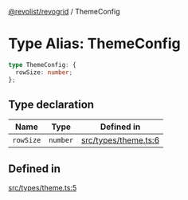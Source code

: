 [@revolist/revogrid](README.md) / ThemeConfig

# Type Alias: ThemeConfig

```ts
type ThemeConfig: {
  rowSize: number;
};
```

## Type declaration

| Name | Type | Defined in |
| ------ | ------ | ------ |
| `rowSize` | `number` | [src/types/theme.ts:6](https://github.com/revolist/revogrid/blob/15bed16e98b0807fadb0bfdae87d4c121f88e09e/src/types/theme.ts#L6) |

## Defined in

[src/types/theme.ts:5](https://github.com/revolist/revogrid/blob/15bed16e98b0807fadb0bfdae87d4c121f88e09e/src/types/theme.ts#L5)
